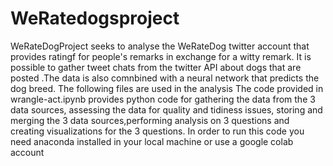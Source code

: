 # WeRatedogsproject
WeRateDogProject seeks to analyse the WeRateDog twitter account that provides ratingf for people's remarks in exchange for a witty remark. It is possible to gather tweet chats from the twitter API about dogs that are posted .The data is also comnbined with a neural network that predicts the dog breed. The following files are used in the analysis
The code provided in wrangle-act.ipynb  provides python code for gathering the data from the 3 data sources, assessing the data for quality and tidiness issues, storing and merging the 3 data sources,performing analysis on 3 questions and creating visualizations for the 3 questions.
In order to run this code you need anaconda installed in your local machine or use a google colab account 
